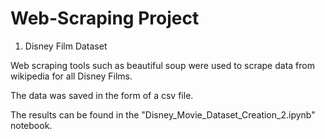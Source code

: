 # Web-Scraping Project

1. Disney Film Dataset

Web scraping tools such as beautiful soup were used to scrape data from wikipedia for all Disney Films.

The data was saved in the form of a csv file.  

The results can be found in the "Disney_Movie_Dataset_Creation_2.ipynb" notebook. 


